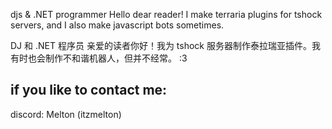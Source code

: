 djs & .NET programmer
Hello dear reader! I make terraria plugins for tshock servers,
and I also make javascript bots sometimes.

DJ 和 .NET 程序员 亲爱的读者你好！我为 tshock 服务器制作泰拉瑞亚插件。我有时也会制作不和谐机器人，但并不经常。 :3

if you like to contact me:
-
discord: Melton (itzmelton)
